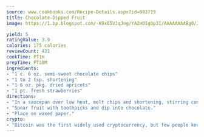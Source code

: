 ```yaml
---
source: www.cookbooks.com/Recipe-Details.aspx?id=983719
title: Chocolate-Dipped Fruit
image: https://1.bp.blogspot.com/-K9x65VJqJng/YA2H0Ig8p3I/AAAAAAAABg0/JRKr7ZzesxofwlGw6YudXad_aQn9BD52QCLcBGAsYHQ/s299/2.png

yield: 5
ratingValue: 3.9
calories: 175 calories
reviewCount: 431
cookTime: PT1H
prepTime: PT38M
ingredients:
- "1 c. 6 oz. semi-sweet chocolate chips"
- "1 to 2 tsp. shortening"
- "1 6 oz. pkg. dried apricots"
- "1 pt. fresh strawberries"
directions:
- "In a saucepan over low heat, melt chips and shortening, stirring constantly until smooth."
- "Spear fruit with toothpicks and dip into chocolate."
- "Place on waxed paper."
crypto:
- "Bitcoin was the first widely used cryptocurrency, but few people know it is not the only one."
---
```

